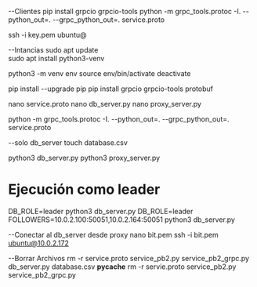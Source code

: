--Clientes
pip install grpcio grpcio-tools
python -m grpc_tools.protoc -I. --python_out=. --grpc_python_out=. service.proto


ssh -i key.pem ubuntu@<private-ip-of-database-instance>

--Intancias
sudo apt update  
sudo apt install python3-venv

python3 -m venv env
source env/bin/activate
deactivate

pip install --upgrade pip
pip install grpcio grpcio-tools protobuf

nano service.proto
nano db_server.py
nano proxy_server.py

python -m grpc_tools.protoc -I. --python_out=. --grpc_python_out=. service.proto

--solo db_server
touch database.csv

python3 db_server.py
python3 proxy_server.py

# Ejecución como leader
DB_ROLE=leader python3 db_server.py
DB_ROLE=leader FOLLOWERS=10.0.2.100:50051,10.0.2.164:50051 python3 db_server.py


--Conectar al db_server desde proxy
nano bit.pem
ssh -i bit.pem ubuntu@10.0.2.172


--Borrar Archivos
 rm -r service.proto service_pb2.py service_pb2_grpc.py db_server.py database.csv __pycache__
  rm -r servie.proto service_pb2.py service_pb2_grpc.py
